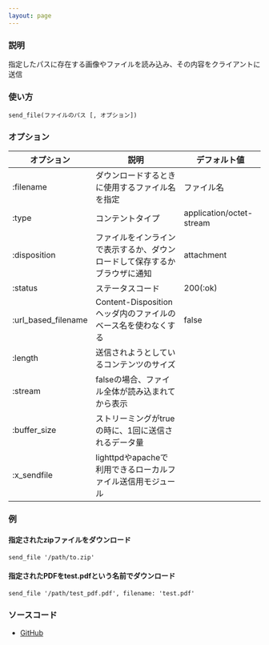 ```yaml
---
layout: page
---
```

### 説明
指定したパスに存在する画像やファイルを読み込み、その内容をクライアントに送信

### 使い方
    send_file(ファイルのパス [, オプション])

### オプション

オプション               | 説明                                        | デフォルト値
--------------------|---------------------------------------------|-------------------------
:filename           | ダウンロードするときに使用するファイル名を指定                | ファイル名
:type               | コンテントタイプ                                    | application/octet-stream
:disposition        | ファイルをインラインで表示するか、ダウンロードして保存するかブラウザに通知 | attachment
:status             | ステータスコード                                    | 200(:ok)
:url_based_filename | Content-Dispositionヘッダ内のファイルのベース名を使わなくする | false
:length             | 送信されようとしているコンテンツのサイズ                      |
:stream             | falseの場合、ファイル全体が読み込まれてから表示          |
:buffer_size        | ストリーミングがtrueの時に、1回に送信されるデータ量           |
:x_sendfile         | lighttpdやapacheで利用できるローカルファイル送信用モジュール  |

### 例
#### 指定されたzipファイルをダウンロード
    send_file '/path/to.zip'

#### 指定されたPDFをtest.pdfという名前でダウンロード
    send_file '/path/test_pdf.pdf', filename: 'test.pdf'

### ソースコード
* [GitHub](https://github.com/rails/rails/blob/f33d52c95217212cbacc8d5e44b5a8e3cdc6f5b3/actionpack/lib/action_controller/metal/data_streaming.rb#L69)
